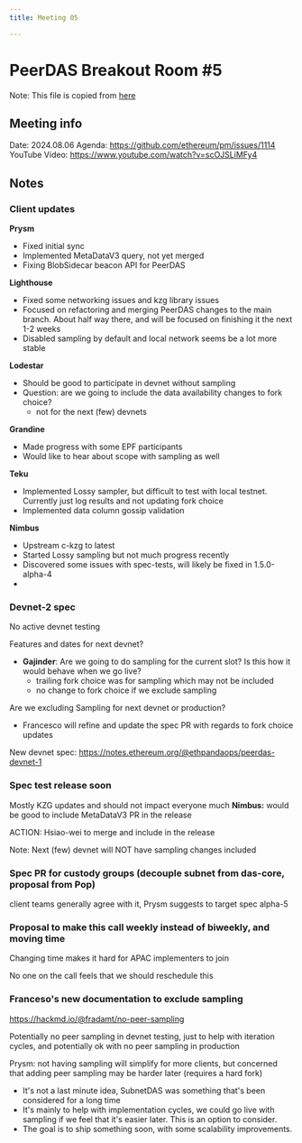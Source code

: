 ```yaml
---
title: Meeting 05

---
```


# PeerDAS Breakout Room #5

Note: This file is copied from [here](https://docs.google.com/document/d/1Ng2IrCe28kTt1BnIsjtMlKHq2MHgaja24LhFXSvqfJQ/edit#heading=h.tubwqb51zcjq)

## Meeting info

Date: 2024.08.06
Agenda: https://github.com/ethereum/pm/issues/1114
YouTube Video: ​​https://www.youtube.com/watch?v=scOJSLiMFy4

## Notes

### Client updates
**Prysm**
- Fixed initial sync
- Implemented MetaDataV3 query, not yet merged
- Fixing BlobSidecar beacon API for PeerDAS

**Lighthouse**
- Fixed some networking issues and kzg library issues
- Focused on refactoring and merging PeerDAS changes to the main branch. About half way there, and will be focused on finishing it the next 1-2 weeks
- Disabled sampling by default and local network seems be a lot more stable

**Lodestar**

- Should be good to participate in devnet without sampling
- Question: are we going to include the data availability changes to fork choice?
  - not for the next (few) devnets

**Grandine**

- Made progress with some EPF participants
- Would like to hear about scope with sampling as well

**Teku**
- Implemented Lossy sampler, but difficult to test with local testnet. Currently just log results and not updating fork choice
- Implemented data column gossip validation

**Nimbus**
- Upstream c-kzg to latest
- Started Lossy sampling but not much progress recently
- Discovered some issues with spec-tests, will likely be fixed in 1.5.0-alpha-4
- 
### Devnet-2 spec

No active devnet testing

Features and dates for next devnet?
- **Gajinder**: Are we going to do sampling for the current slot? Is this how it would behave when we go live?
  - trailing fork choice was for sampling which may not be included
  - no change to fork choice if we exclude sampling

Are we excluding Sampling for next devnet or production?
- Francesco will refine and update the spec PR with regards to fork choice updates

New devnet spec: https://notes.ethereum.org/@ethpandaops/peerdas-devnet-1

### Spec test release soon

Mostly KZG updates and should not impact everyone much
**Nimbus:** would be good to include MetaDataV3 PR in the release

ACTION: Hsiao-wei to merge and include in the release

Note: Next (few) devnet will NOT have sampling changes included

### Spec PR for custody groups (decouple subnet from das-core, proposal from Pop)

client teams generally agree with it, Prysm suggests to target spec alpha-5

### Proposal to make this call weekly instead of biweekly, and moving time

Changing time makes it hard for APAC implementers to join

No one on the call feels that we should reschedule this

### Franceso's new documentation to exclude sampling

https://hackmd.io/@fradamt/no-peer-sampling

Potentially no peer sampling in devnet testing, just to help with iteration cycles, and potentially ok with no peer sampling in production

Prysm: not having sampling will simplify for more clients, but concerned that adding peer sampling may be harder later (requires a hard fork)
- It's not a last minute idea, SubnetDAS was something that's been considered for a long time
- It's mainly to help with implementation cycles, we could go live with sampling if we feel that it's easier later. This is an option to consider.
- The goal is to ship something soon, with some scalability improvements.

